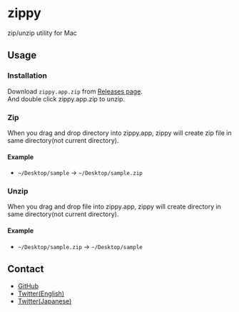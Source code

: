# zippy
zip/unzip utility for Mac

## Usage
### Installation
Download `zippy.app.zip` from [Releases page](https://github.com/munierujp/zippy/releases/tag/Releases).  
And double click zippy.app.zip to unzip.

### Zip
When you drag and drop directory into zippy.app, zippy will create zip file in same directory(not current directory).

#### Example
* `~/Desktop/sample` -> `~/Desktop/sample.zip`

### Unzip
When you drag and drop file into zippy.app, zippy will create directory in same directory(not current directory).

#### Example
* `~/Desktop/sample.zip` -> `~/Desktop/sample`

## Contact
* [GitHub](https://github.com/munierujp/zippy)
* [Twitter(English)](http://twitter.com/munieru_en)
* [Twitter(Japanese)](http://twitter.com/munieru_jp)

